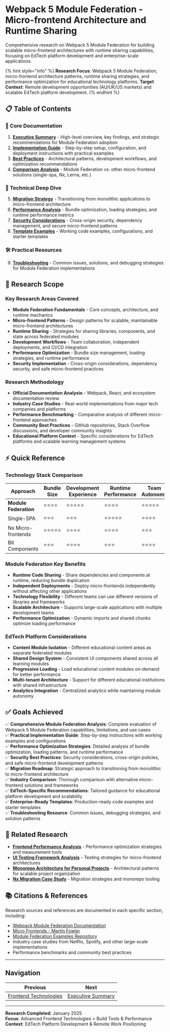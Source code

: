 # Webpack 5 Module Federation - Micro-frontend Architecture and Runtime Sharing

Comprehensive research on Webpack 5 Module Federation for building scalable micro-frontend architectures with runtime sharing capabilities, focusing on EdTech platform development and enterprise-scale applications.

{% hint style="info" %}
**Research Focus**: Webpack 5 Module Federation, micro-frontend architecture patterns, runtime sharing strategies, and performance optimization for educational technology platforms.
**Target Context**: Remote development opportunities (AU/UK/US markets) and scalable EdTech platform development.
{% endhint %}

## 📋 Table of Contents

### 📖 Core Documentation
1. **[Executive Summary](./executive-summary.md)** - High-level overview, key findings, and strategic recommendations for Module Federation adoption
2. **[Implementation Guide](./implementation-guide.md)** - Step-by-step setup, configuration, and deployment instructions with practical examples
3. **[Best Practices](./best-practices.md)** - Architectural patterns, development workflows, and optimization recommendations
4. **[Comparison Analysis](./comparison-analysis.md)** - Module Federation vs. other micro-frontend solutions (single-spa, Nx, Lerna, etc.)

### 🔧 Technical Deep Dive
5. **[Migration Strategy](./migration-strategy.md)** - Transitioning from monolithic applications to micro-frontend architecture
6. **[Performance Analysis](./performance-analysis.md)** - Bundle optimization, loading strategies, and runtime performance metrics
7. **[Security Considerations](./security-considerations.md)** - Cross-origin security, dependency management, and secure micro-frontend patterns
8. **[Template Examples](./template-examples.md)** - Working code examples, configurations, and starter templates

### 🛠️ Practical Resources
9. **[Troubleshooting](./troubleshooting.md)** - Common issues, solutions, and debugging strategies for Module Federation implementations

## 🎯 Research Scope

### Key Research Areas Covered
- **Module Federation Fundamentals** - Core concepts, architecture, and runtime mechanics
- **Micro-frontend Patterns** - Design patterns for scalable, maintainable micro-frontend architectures
- **Runtime Sharing** - Strategies for sharing libraries, components, and state across federated modules
- **Development Workflows** - Team collaboration, independent deployments, and CI/CD integration
- **Performance Optimization** - Bundle size management, loading strategies, and runtime performance
- **Security Implementation** - Cross-origin considerations, dependency security, and safe micro-frontend practices

### Research Methodology
- **Official Documentation Analysis** - Webpack, React, and ecosystem documentation review
- **Industry Case Studies** - Real-world implementations from major tech companies and platforms
- **Performance Benchmarking** - Comparative analysis of different micro-frontend approaches
- **Community Best Practices** - GitHub repositories, Stack Overflow discussions, and developer community insights
- **Educational Platform Context** - Specific considerations for EdTech platforms and scalable learning management systems

## ⚡ Quick Reference

### Technology Stack Comparison

| Approach | Bundle Size | Development Experience | Runtime Performance | Team Autonomy | Learning Curve |
|----------|-------------|----------------------|-------------------|---------------|----------------|
| **Module Federation** | ⭐⭐⭐⭐ | ⭐⭐⭐⭐⭐ | ⭐⭐⭐⭐ | ⭐⭐⭐⭐⭐ | ⭐⭐⭐ |
| Single-SPA | ⭐⭐⭐ | ⭐⭐⭐ | ⭐⭐⭐⭐⭐ | ⭐⭐⭐⭐ | ⭐⭐ |
| Nx Micro-frontends | ⭐⭐⭐⭐⭐ | ⭐⭐⭐⭐ | ⭐⭐⭐⭐ | ⭐⭐⭐ | ⭐⭐⭐⭐ |
| Bit Components | ⭐⭐⭐ | ⭐⭐⭐⭐ | ⭐⭐⭐ | ⭐⭐⭐⭐ | ⭐⭐⭐ |

### Module Federation Key Benefits
- **Runtime Code Sharing** - Share dependencies and components at runtime, reducing bundle duplication
- **Independent Deployments** - Deploy micro-frontends independently without affecting other applications
- **Technology Flexibility** - Different teams can use different versions of libraries and frameworks
- **Scalable Architecture** - Supports large-scale applications with multiple development teams
- **Performance Optimization** - Dynamic imports and shared chunks optimize loading performance

### EdTech Platform Considerations
- **Content Module Isolation** - Different educational content areas as separate federated modules
- **Shared Design System** - Consistent UI components shared across all learning modules
- **Progressive Loading** - Load educational content modules on-demand for better performance
- **Multi-tenant Architecture** - Support for different educational institutions with shared infrastructure
- **Analytics Integration** - Centralized analytics while maintaining module autonomy

## ✅ Goals Achieved

✅ **Comprehensive Module Federation Analysis**: Complete evaluation of Webpack 5 Module Federation capabilities, limitations, and use cases  
✅ **Practical Implementation Guide**: Step-by-step instructions with working examples and configurations  
✅ **Performance Optimization Strategies**: Detailed analysis of bundle optimization, loading patterns, and runtime performance  
✅ **Security Best Practices**: Security considerations, cross-origin policies, and safe micro-frontend development patterns  
✅ **Migration Roadmap**: Strategic approach to transitioning from monolithic to micro-frontend architecture  
✅ **Industry Comparison**: Thorough comparison with alternative micro-frontend solutions and frameworks  
✅ **EdTech-Specific Recommendations**: Tailored guidance for educational platform development and scalability  
✅ **Enterprise-Ready Templates**: Production-ready code examples and starter templates  
✅ **Troubleshooting Resource**: Common issues, debugging strategies, and solution patterns  

## 🔗 Related Research

- **[Frontend Performance Analysis](../performance-analysis/README.md)** - Performance optimization strategies and measurement tools
- **[UI Testing Framework Analysis](../../ui-testing/e2e-testing-framework-analysis/README.md)** - Testing strategies for micro-frontend architectures
- **[Monorepo Architecture for Personal Projects](../../architecture/monorepo-architecture-personal-projects/README.md)** - Architectural patterns for scalable project organization
- **[Nx Migration Case Study](../../architecture/nx-migration-case-study/README.md)** - Migration strategies and monorepo tooling

## 📚 Citations & References

Research sources and references are documented in each specific section, including:
- [Webpack Module Federation Documentation](https://webpack.js.org/concepts/module-federation/)
- [Micro Frontends - Martin Fowler](https://martinfowler.com/articles/micro-frontends.html)
- [Module Federation Examples Repository](https://github.com/module-federation/module-federation-examples)
- Industry case studies from Netflix, Spotify, and other large-scale implementations
- Performance benchmarks and community best practices

---

## Navigation

| Previous | Next |
|----------|------|
| [Frontend Technologies](../README.md) | [Executive Summary](./executive-summary.md) |

---

**Research Completed**: January 2025  
**Focus**: Advanced Frontend Technologies > Build Tools & Performance  
**Context**: EdTech Platform Development & Remote Work Positioning